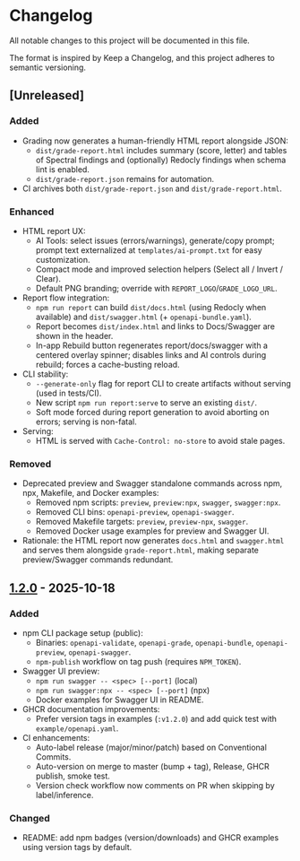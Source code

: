 # Changelog

All notable changes to this project will be documented in this file.

The format is inspired by Keep a Changelog, and this project adheres to semantic versioning.

## [Unreleased]

### Added
- Grading now generates a human-friendly HTML report alongside JSON:
  - `dist/grade-report.html` includes summary (score, letter) and tables of Spectral findings and (optionally) Redocly findings when schema lint is enabled.
  - `dist/grade-report.json` remains for automation.
- CI archives both `dist/grade-report.json` and `dist/grade-report.html`.

### Enhanced
- HTML report UX:
  - AI Tools: select issues (errors/warnings), generate/copy prompt; prompt text externalized at `templates/ai-prompt.txt` for easy customization.
  - Compact mode and improved selection helpers (Select all / Invert / Clear).
  - Default PNG branding; override with `REPORT_LOGO`/`GRADE_LOGO_URL`.
- Report flow integration:
  - `npm run report` can build `dist/docs.html` (using Redocly when available) and `dist/swagger.html` (+ `openapi-bundle.yaml`).
  - Report becomes `dist/index.html` and links to Docs/Swagger are shown in the header.
  - In-app Rebuild button regenerates report/docs/swagger with a centered overlay spinner; disables links and AI controls during rebuild; forces a cache-busting reload.
- CLI stability:
  - `--generate-only` flag for report CLI to create artifacts without serving (used in tests/CI).
  - New script `npm run report:serve` to serve an existing `dist/`.
  - Soft mode forced during report generation to avoid aborting on errors; serving is non-fatal.
- Serving:
  - HTML is served with `Cache-Control: no-store` to avoid stale pages.

### Removed
- Deprecated preview and Swagger standalone commands across npm, npx, Makefile, and Docker examples:
  - Removed npm scripts: `preview`, `preview:npx`, `swagger`, `swagger:npx`.
  - Removed CLI bins: `openapi-preview`, `openapi-swagger`.
  - Removed Makefile targets: `preview`, `preview-npx`, `swagger`.
  - Removed Docker usage examples for preview and Swagger UI.
- Rationale: the HTML report now generates `docs.html` and `swagger.html` and serves them alongside `grade-report.html`, making separate preview/Swagger commands redundant.

## [1.2.0] - 2025-10-18

### Added
- npm CLI package setup (public):
  - Binaries: `openapi-validate`, `openapi-grade`, `openapi-bundle`, `openapi-preview`, `openapi-swagger`.
  - `npm-publish` workflow on tag push (requires `NPM_TOKEN`).
- Swagger UI preview:
  - `npm run swagger -- <spec> [--port]` (local)
  - `npm run swagger:npx -- <spec> [--port]` (npx)
  - Docker examples for Swagger UI in README.
- GHCR documentation improvements:
  - Prefer version tags in examples (`:v1.2.0`) and add quick test with `example/openapi.yaml`.
- CI enhancements:
  - Auto-label release (major/minor/patch) based on Conventional Commits.
  - Auto-version on merge to master (bump + tag), Release, GHCR publish, smoke test.
  - Version check workflow now comments on PR when skipping by label/inference.

### Changed
- README: add npm badges (version/downloads) and GHCR examples using version tags by default.

[1.2.0]: https://github.com/ramongranda/openapi-anyenv-suite/releases
